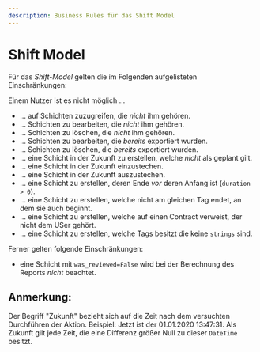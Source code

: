 ```yaml
---
description: Business Rules für das Shift Model
---
```


# Shift Model

Für das _Shift-Model_ gelten die im Folgenden aufgelisteten Einschränkungen:

Einem Nutzer ist es nicht möglich ...

* ... auf Schichten zuzugreifen, die _nicht_ ihm gehören.
* ... Schichten zu bearbeiten, die _nicht_ ihm gehören.
* ... Schichten zu löschen, die _nicht_ ihm gehören.
* ... Schichten zu bearbeiten, die _bereits_ exportiert wurden.
* ... Schichten zu löschen, die _bereits_ exportiert wurden.
* ... eine Schicht in der Zukunft zu erstellen, welche _nicht_ als geplant gilt.
* ... eine Schicht in der Zukunft einzustechen.
* ... eine Schicht in der Zukunft auszustechen.
* ... eine Schicht zu erstellen, deren Ende _vor_ deren Anfang ist \(`duration > 0`\).
* ... eine Schicht zu erstellen, welche nicht am gleichen Tag endet, an dem sie auch beginnt.
* ... eine Schicht zu erstellen, welche auf einen Contract verweist, der nicht dem USer gehört.
* ... eine Schicht zu erstellen, welche Tags besitzt die keine `strings` sind.

Ferner gelten folgende Einschränkungen:

* eine Schicht mit `was_reviewed=False` wird bei der Berechnung des Reports _nicht_ beachtet.

## Anmerkung:

Der Begriff "Zukunft" bezieht sich auf die Zeit nach dem versuchten Durchführen der Aktion. Beispiel: Jetzt ist der 01.01.2020 13:47:31. Als Zukunft gilt jede Zeit, die eine Differenz größer Null zu dieser `DateTime` besitzt.

